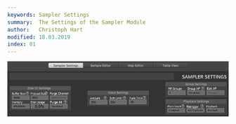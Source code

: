 ```yaml
---
keywords: Sampler Settings
summary:  The Settings of the Sampler Module
author:   Christoph Hart
modified: 18.03.2019
index: 01
---
```

![sampler-table](/images/custom/sampler-settings.png) 